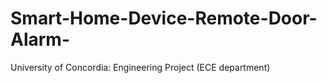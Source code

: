 # Smart-Home-Device-Remote-Door-Alarm-
University of Concordia: Engineering Project (ECE department)
